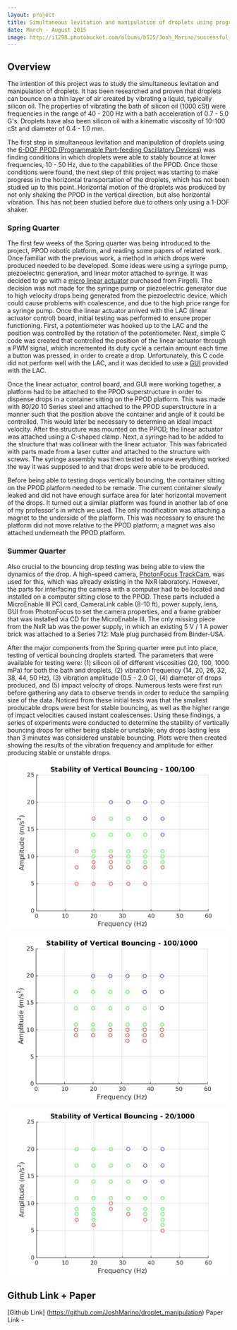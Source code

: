 ```yaml
---
layout: project
title: Simultaneous levitation and manipulation of droplets using programmable vibration
date: March - August 2015
image: http://i1290.photobucket.com/albums/b525/Josh_Marino/successful_iteration_zpsitpq2zu3.png
---
```


## Overview

The intention of this project was to study the simultaneous levitation and manipulation of droplets. It has been researched and proven that droplets can bounce on a thin layer of air created by vibrating a liquid, typically silicon oil. The properties of vibrating the bath of silicon oil (1000 cSt) were frequencies in the range of 40 - 200 Hz with a bath acceleration of 0.7 - 5.0 G's. Droplets have also been silicon oil with a kinematic viscosity of 10-100 cSt and diameter of 0.4 - 1.0 mm. 

The first step in simultaneous levitation and manipulation of droplets using the [6-DOF PPOD (Programmable Part-feeding Oscillatory Devices)](http://nxr.northwestern.edu/research/robotic-manipulation) was finding conditions in which droplets were able to stably bounce at lower frequencies, 10 - 50 Hz, due to the capabilities of the PPOD. Once those conditions were found, the next step of this project was starting to make progress in the horizontal transportation of the droplets, which has not been studied up to this point. Horizontal motion of the droplets was produced by not only shaking the PPOD in the vertical direction, but also horizontal vibration. This has not been studied before due to others only using a 1-DOF shaker.


### Spring Quarter

The first few weeks of the Spring quarter was being introduced to the project, PPOD robotic platform, and reading some papers of related work. Once familiar with the previous work, a method in which drops were produced needed to be developed. Some ideas were using a syringe pump, piezoelectric generation, and linear motor attached to syringe. It was decided to go with a [micro linear actuator](http://www.firgelli.com/pdf/L12_datasheet.pdf) purchased from Firgelli. The decision was not made for the syringe pump or piezoelectric generator due to high velocity drops being generated from the piezoelectric device, which could cause problems with coalescence, and due to the high price range for a syringe pump. Once the linear actuator arrived with the LAC (linear actuator control) board, initial testing was performed to ensure proper functioning. First, a potentiometer was hooked up to the LAC and the position was controlled by the rotation of the potentiometer. Next, simple C code was created that controlled the position of the linear actuator through a PWM signal, which incremented its duty cycle a certain amount each time a button was pressed, in order to create a drop. Unfortunately, this C code did not perform well with the LAC, and it was decided to use a [GUI](http://firgelli.com/Uploads/LAC%20Advanced%20Configuration.pdf) provided with the LAC.

Once the linear actuator, control board, and GUI were working together, a platform had to be attached to the PPOD superstructure in order to dispense drops in a container sitting on the PPOD platform. This was made with 80/20 10 Series steel and attached to the PPOD superstructure in a manner such that the position above the container and angle of it could be controlled. This would later be necessary to determine an ideal impact velocity. After the structure was mounted on the PPOD, the linear actuator was attached using a C-shaped clamp. Next, a syringe had to be added to the structure that was collinear with the linear actuator. This was fabricated with parts made from a laser cutter and attached to the structure with screws. The syringe assembly was then tested to ensure everything worked the way it was supposed to and that drops were able to be produced.

Before being able to testing drops vertically bouncing, the container sitting on the PPOD platform needed to be remade. The current container slowly leaked and did not have enough surface area for later horizontal movement of the drops. It turned out a similar platform was found in another lab of one of my professor's in which we used. The only modification was attaching a magnet to the underside of the platform. This was necessary to ensure the platform did not move relative to the PPOD platform; a magnet was also attached underneath the PPOD platform.

### Summer Quarter

Also crucial to the bouncing drop testing was being able to view the dynamics of the drop. A high-speed camera, [PhotonFocus TrackCam](http://www.stemmer-imaging.fi/media/uploads/docmanager/12782-Photonfocus_MV-D1024_Trackcam_Manual.pdf), was used for this, which was already existing in the NxR laboratory. However, the parts for interfacing the camera with a computer had to be located and installed on a computer sitting close to the PPOD. These parts included a MicroEnable III PCI card, CameraLink cable (8-10 ft), power supply, lens, GUI from PhotonFocus to set the camera properties, and a frame grabber that was installed via CD for the MicroEnable III. The only missing piece from the NxR lab was the power supply, in which an existing 5 V / 1 A power brick was attached to a Series 712: Male plug purchased from Binder-USA.

After the major components from the Spring quarter were put into place, testing of vertical bouncing droplets started. The parameters that were available for testing were: (1) silicon oil of different viscosities (20, 100, 1000 mPa) for both the bath and droplets, (2) vibration frequency (14, 20, 26, 32, 38, 44, 50 Hz), (3) vibration amplitude (0.5 - 2.0 G), (4) diameter of drops produced, and (5) impact velocity of drops. Numerous tests were first run before gathering any data to observe trends in order to reduce the sampling size of the data. Noticed from these initial tests was that the smallest producable drops were best for stable bouncing, as well as the higher range of impact velocities caused instant coalescenses. Using these findings, a series of experiments were conducted to determine the stability of vertically bouncing drops for either being stable or unstable; any drops lasting less than 3 minutes was considered unstable bouncing. Plots were then created showing the results of the vibration frequency and amplitude for either producing stable or unstable drops.

![Stability_100_100](https://raw.githubusercontent.com/JoshMarino/droplet_manipulation/master/Vertical%20Bouncing%20Stability%20Plots/Stability_100_100.jpg)

![Stability_100_1000](https://raw.githubusercontent.com/JoshMarino/droplet_manipulation/master/Vertical%20Bouncing%20Stability%20Plots/Stability_100_1000.jpg)

![Stability_20_1000](https://raw.githubusercontent.com/JoshMarino/droplet_manipulation/master/Vertical%20Bouncing%20Stability%20Plots/Stability_20_1000.jpg)


## Github Link + Paper
[Github Link] (https://github.com/JoshMarino/droplet_manipulation)
Paper Link - 
